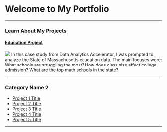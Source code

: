 # Welcome to My Portfolio
---
### Learn About My Projects
#### [Education Project](https://medium.com/@vaishakda9000/analysing-massachusetts-education-data-to-drive-future-improvements-229252d83a4b)
[<img src="https://miro.medium.com/v2/resize:fit:1400/format:webp/0*2ptnC5iayIi_Ggu6"/>](https://medium.com/@vaishakda9000/analysing-massachusetts-education-data-to-drive-future-improvements-229252d83a4b)
In this case study from Data Analytics Accelerator, I was prompted to analyze the State of Massachusetts education data. The main focuses were:
What schools are struggling the most?
How does class size affect college admission?
What are the top math schools in the state? 

---

### Category Name 2

- [Project 1 Title](http://example.com/)
- [Project 2 Title](http://example.com/)
- [Project 3 Title](http://example.com/)
- [Project 4 Title](http://example.com/)
- [Project 5 Title](http://example.com/)

---




